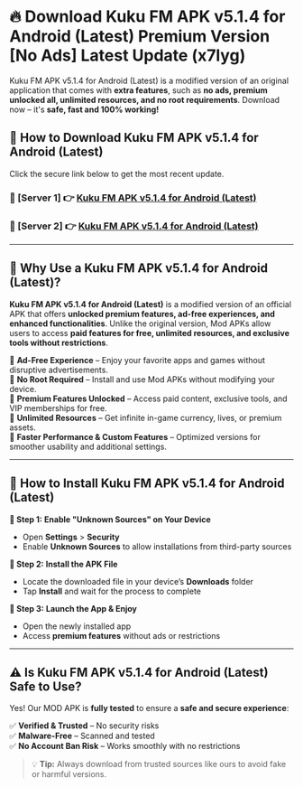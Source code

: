 # 🔥 Download Kuku FM APK v5.1.4 for Android (Latest) Premium Version [No Ads] Latest Update (x7lyg) 

Kuku FM APK v5.1.4 for Android (Latest) is a modified version of an original application that comes with **extra features**, such as **no ads, premium unlocked all, unlimited resources, and no root requirements**. Download now – it's **safe, fast and 100% working!**

## **📱 How to Download Kuku FM APK v5.1.4 for Android (Latest)**  

Click the secure link below to get the most recent update.  

 ### **📌 [Server 1] 👉** [Kuku FM APK v5.1.4 for Android (Latest)](https://apkcomod.com?title=Kuku_FM_APK_v5.1.4_for_Android_(Latest))

 ### **📌 [Server 2] 👉** [Kuku FM APK v5.1.4 for Android (Latest)](https://apkcomod.com?title=Kuku_FM_APK_v5.1.4_for_Android_(Latest))

---

## **🤖 Why Use a Kuku FM APK v5.1.4 for Android (Latest)?**  

**Kuku FM APK v5.1.4 for Android (Latest)** is a modified version of an official APK that offers **unlocked premium features, ad-free experiences, and enhanced functionalities**. Unlike the original version, Mod APKs allow users to access **paid features for free, unlimited resources, and exclusive tools without restrictions**.

🔽 **Ad-Free Experience** – Enjoy your favorite apps and games without disruptive advertisements.  
🔽 **No Root Required** – Install and use Mod APKs without modifying your device.  
🔽 **Premium Features Unlocked** – Access paid content, exclusive tools, and VIP memberships for free.  
🔽 **Unlimited Resources** – Get infinite in-game currency, lives, or premium assets.  
🔽 **Faster Performance & Custom Features** – Optimized versions for smoother usability and additional settings.  

---

## **🚀 How to Install Kuku FM APK v5.1.4 for Android (Latest)**  

**🔹 Step 1:** **Enable "Unknown Sources" on Your Device**  
- Open **Settings** > **Security**  
- Enable **Unknown Sources** to allow installations from third-party sources  

**🔹 Step 2:** **Install the APK File**  
- Locate the downloaded file in your device’s **Downloads** folder  
- Tap **Install** and wait for the process to complete  

**🔹 Step 3:** **Launch the App & Enjoy**  
- Open the newly installed app  
- Access **premium features** without ads or restrictions  

---

## **⚠️ Is Kuku FM APK v5.1.4 for Android (Latest) Safe to Use?**  

Yes! Our MOD APK is **fully tested** to ensure a **safe and secure experience**:

✅ **Verified & Trusted** – No security risks  
✅ **Malware-Free** – Scanned and tested  
✅ **No Account Ban Risk** – Works smoothly with no restrictions  

> 💡 **Tip:** Always download from trusted sources like ours to avoid fake or harmful versions.